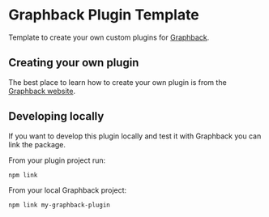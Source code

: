 # Graphback Plugin Template

Template to create your own custom plugins for [Graphback](https://github.com/aerogear/graphback).

## Creating your own plugin

The best place to learn how to create your own plugin is from the [Graphback website](https://graphback.dev/docs/plugins/customplugin).

## Developing locally

If you want to develop this plugin locally and test it with Graphback you can link the package.

From your plugin project run:

```sh
npm link
```

From your local Graphback project:

```sh
npm link my-graphback-plugin
```